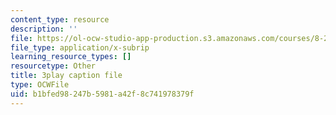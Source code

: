 ```yaml
---
content_type: resource
description: ''
file: https://ol-ocw-studio-app-production.s3.amazonaws.com/courses/8-286-the-early-universe-fall-2013/b1bfed98247b5981a42f8c741978379f_4OinSH6sAUo.vtt
file_type: application/x-subrip
learning_resource_types: []
resourcetype: Other
title: 3play caption file
type: OCWFile
uid: b1bfed98-247b-5981-a42f-8c741978379f
---
```

